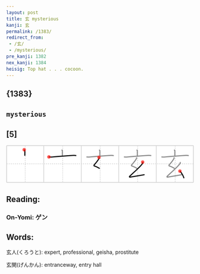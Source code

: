 ```yaml
---
layout: post
title: 玄 mysterious
kanji: 玄
permalink: /1383/
redirect_from:
 - /玄/
 - /mysterious/
pre_kanji: 1382
nex_kanji: 1384
heisig: Top hat . . . cocoon.
---
```


## {1383}

## `mysterious`

## [5]

<div class="stroke"><img src="../images/E78E84.png" /></div>

## Reading:

### On-Yomi: ゲン

## Words:

玄人(くろうと): expert, professional, geisha, prostitute

玄関(げんかん): entranceway, entry hall
